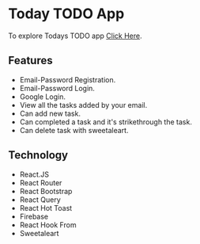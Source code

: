 # Today TODO App

To explore Todays TODO app [Click Here](https://todo-app-5e2b6.web.app/).

## Features

* Email-Password Registration.
* Email-Password Login.
* Google Login.
* View all the tasks added by your email.
* Can add new task.
* Can completed a task and it's strikethrough the task.
* Can delete task with sweetaleart.

## Technology

* React.JS
* React Router
* React Bootstrap
* React Query
* React Hot Toast
* Firebase
* React Hook From
* Sweetaleart

